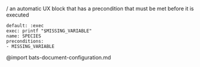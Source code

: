 / an automatic UX block that has a precondition that must be met before it is executed
```ux :[document_ux_SPECIES]
default: :exec
exec: printf "$MISSING_VARIABLE"
name: SPECIES
preconditions:
- MISSING_VARIABLE
```
@import bats-document-configuration.md